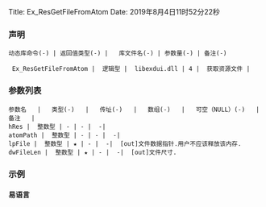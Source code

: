 Title: Ex_ResGetFileFromAtom
Date: 2019年8月4日11时52分22秒

### 声明


```table
动态库命令(-) | 返回值类型(-) |   库文件名(-) | 参数量(-) | 备注(-)

 Ex_ResGetFileFromAtom |  逻辑型 |  libexdui.dll | 4 |  获取资源文件 | 
```


### 参数列表

```table
参数名   |   类型(-)   |   传址(-)   |   数组(-)   |   可空（NULL）(-)   |   备注   |
hRes |  整数型 | - | - |  -| 
atomPath |  整数型 | - | - |  -| 
lpFile |  整数型 | ★ | - |  -|  [out]文件数据指针.用户不应该释放该内存.
dwFileLen |  整数型 | ★ | - |  -|  [out]文件尺寸.
```




### 示例
#### 易语言
```c

```